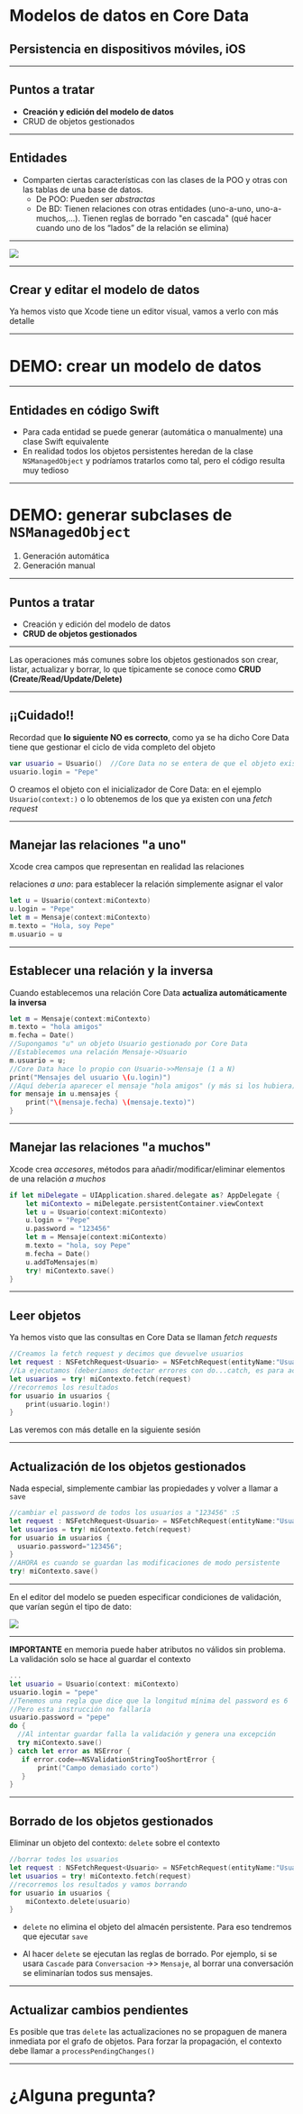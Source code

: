 <!-- .slide: class="titulo" -->

# Modelos de datos en Core Data
## Persistencia en dispositivos móviles, iOS


---

## Puntos a tratar

- **Creación y edición del modelo de datos**
- CRUD de objetos gestionados


---

## Entidades

- Comparten ciertas características con las clases de la POO y otras con las tablas de una base de datos. 
    - De POO: Pueden ser *abstractas* 
    - De BD: Tienen relaciones con otras entidades (uno-a-uno, uno-a-muchos,…). Tienen reglas de borrado "en cascada" (qué hacer cuando uno de los “lados” de la relación se elimina)


---

![](img/modelo_datos.png)

---

## Crear y editar el modelo de datos

Ya hemos visto que Xcode tiene un editor visual, vamos a verlo con más detalle

---

# DEMO: crear un modelo de datos

---

## Entidades en código Swift

- Para cada entidad se puede generar (automática o manualmente) una clase Swift equivalente
- En realidad todos los objetos persistentes heredan de la clase `NSManagedObject` y podríamos tratarlos como tal, pero el código resulta muy tedioso

---

# DEMO: generar subclases de `NSManagedObject`

1. Generación automática
2. Generación manual

---


## Puntos a tratar

- Creación y edición del modelo de datos
- **CRUD de objetos gestionados**


---

Las operaciones más comunes sobre los objetos gestionados son crear, listar, actualizar y borrar, lo que típicamente se conoce como **CRUD (Create/Read/Update/Delete)**

---

## ¡¡Cuidado!!

Recordad que **lo siguiente NO es correcto**, como ya se ha dicho Core Data tiene que gestionar el ciclo de vida completo del objeto

```swift
var usuario = Usuario()  //Core Data no se entera de que el objeto existe
usuario.login = "Pepe"
```

O creamos el objeto con el inicializador de Core Data: en el ejemplo `Usuario(context:)`  o lo obtenemos de los que ya existen con una *fetch request*

---

## Manejar las relaciones "a uno"

Xcode crea campos que representan en realidad las relaciones

relaciones *a uno*: para establecer la relación simplemente asignar el valor

```swift
let u = Usuario(context:miContexto)
u.login = "Pepe"
let m = Mensaje(context:miContexto)
m.texto = "Hola, soy Pepe"
m.usuario = u
```

---

## Establecer una relación y la inversa

Cuando establecemos una relación Core Data **actualiza automáticamente la inversa**

```swift
let m = Mensaje(context:miContexto) 
m.texto = "hola amigos"
m.fecha = Date()
//Supongamos "u" un objeto Usuario gestionado por Core Data
//Establecemos una relación Mensaje->Usuario
m.usuario = u;
//Core Data hace lo propio con Usuario->>Mensaje (1 a N)
print("Mensajes del usuario \(u.login)")
//Aquí debería aparecer el mensaje "hola amigos" (y más si los hubiera) 
for mensaje in u.mensajes {
    print("\(mensaje.fecha) \(mensaje.texto)")
}
```

---

## Manejar las relaciones "a muchos"

Xcode crea *accesores*, métodos para añadir/modificar/eliminar elementos de una relación *a muchos*

```swift
if let miDelegate = UIApplication.shared.delegate as? AppDelegate {
    let miContexto = miDelegate.persistentContainer.viewContext
    let u = Usuario(context:miContexto)
    u.login = "Pepe"
    u.password = "123456"
    let m = Mensaje(context:miContexto)
    m.texto = "hola, soy Pepe"
    m.fecha = Date()
    u.addToMensajes(m)
    try! miContexto.save() 
}
```

---

## Leer objetos

Ya hemos visto que las consultas en Core Data se llaman *fetch requests*

```swift
//Creamos la fetch request y decimos que devuelve usuarios
let request : NSFetchRequest<Usuario> = NSFetchRequest(entityName:"Usuario")
//La ejecutamos (deberíamos detectar errores con do...catch, es para acortar el ejemplo)
let usuarios = try! miContexto.fetch(request)
//recorremos los resultados
for usuario in usuarios {
    print(usuario.login!)
}
```
Las veremos con más detalle en la siguiente sesión

---

## Actualización de los objetos gestionados

Nada especial, simplemente cambiar las propiedades y volver a llamar a `save`

```swift
//cambiar el password de todos los usuarios a "123456" :S
let request : NSFetchRequest<Usuario> = NSFetchRequest(entityName:"Usuario")
let usuarios = try! miContexto.fetch(request)
for usuario in usuarios {
  usuario.password="123456";
}
//AHORA es cuando se guardan las modificaciones de modo persistente
try! miContexto.save() 
```

---

En el editor del modelo se pueden especificar condiciones de validación, que varían según el tipo de dato:

![](img/reglas_validacion.png)

---

**IMPORTANTE** en memoria puede haber atributos no válidos sin problema. La validación solo se hace al guardar el contexto

```swift
...
let usuario = Usuario(context: miContexto)
usuario.login = "pepe"
//Tenemos una regla que dice que la longitud mínima del password es 6
//Pero esta instrucción no fallaría
usuario.password = "pepe"
do {
  //Al intentar guardar falla la validación y genera una excepción  
  try miContexto.save()
} catch let error as NSError {
   if error.code==NSValidationStringTooShortError {
       print("Campo demasiado corto")
   }
}
```


---

## Borrado de los objetos gestionados

Eliminar un objeto del contexto: `delete` sobre el contexto

```swift
//borrar todos los usuarios
let request : NSFetchRequest<Usuario> = NSFetchRequest(entityName:"Usuario")
let usuarios = try! miContexto.fetch(request)
//recorremos los resultados y vamos borrando
for usuario in usuarios {
    miContexto.delete(usuario)
}
```

- `delete` no elimina el objeto del almacén persistente. Para eso tendremos que ejecutar `save`

- Al hacer `delete` se ejecutan las reglas de borrado. Por ejemplo, si se usara `Cascade` para `Conversacion` ->> `Mensaje`, al borrar una conversación se eliminarían todos sus mensajes. 

---

## Actualizar cambios pendientes

Es posible que tras  `delete` las actualizaciones no se propaguen de manera inmediata por el grafo de objetos. Para forzar la propagación, el contexto debe llamar a `processPendingChanges()`


---


# ¿Alguna pregunta?